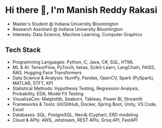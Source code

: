 # Hi there 👋, I'm Manish Reddy Rakasi

- Master's Student @ Indiana University Bloomington
- Research Assistant @ Indiana University Bloomington
- Interests: Data Science, Machine Learning, Computer Graphics

## Tech Stack
- Programming Languages: Python, C, Java, C#, SQL, HTML
- ML & AI: TensorFlow, PyTorch, keras, Scikit-Learn, LangChain, FAISS, RAG, Hugging Face Transformers
- Data Science & Analysis: NumPy, Pandas, OpenCV, Spark (PySpark), MATLAB, STFT, KPI
- Statistical Methods: Hypothesis Testing, Regression Analysis, Probability, EDA, Model Fit Testing
- VisualizaCon: Matplotlib, Seaborn, Tableau, Power BI, Streamlit
- Frameworks & Tools: Git/GitHub, Docker, Spring Boot, Unity, VS Code, Excel
- Databases: SQL, PostgreSQL, Neo4j (Cypher), ERD modeling
- Cloud & APIs: AWS, Jetstream, REST APIs, Groq API, FastAPI

<!--
**ManishReddyR/ManishReddyR** is a ✨ _special_ ✨ repository because its `README.md` (this file) appears on your GitHub profile.

Here are some ideas to get you started:

- 🔭 I’m currently working on ...
- 🌱 I’m currently learning ...
- 👯 I’m looking to collaborate on ...
- 🤔 I’m looking for help with ...
- 💬 Ask me about ...
- 📫 How to reach me: ...
- 😄 Pronouns: ...
- ⚡ Fun fact: ...
-->
